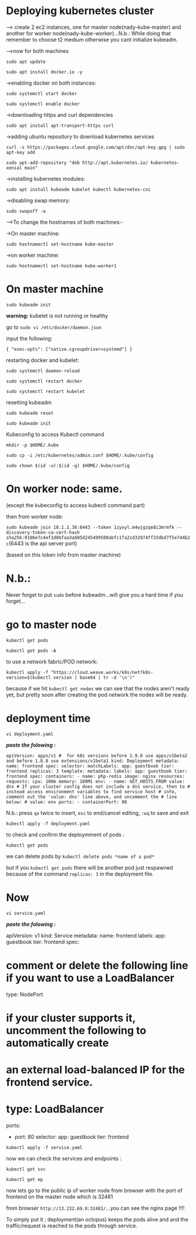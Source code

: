 # Deploying kubernetes cluster

--> create 2 ec2 instances, one for master node(nady-kube-master) and another for worker node(nady-kube-worker)...N.b.: While doing that remember to choose t2 medium otherwise you cant initialize kubeadm.

-->now for both machines

`sudo apt update`

`sudo apt install docker.io -y`

->enabling docker on both instances:

`sudo systemctl start docker`

`sudo systemctl enable docker`

->downloading https and curl dependencies

`sudo apt install apt-transport-https curl`

->adding ubuntu repository to download kubernetes services

`curl -s https://packages.cloud.google.com/apt/doc/apt-key.gpg | sudo apt-key add`

`sudo apt-add-repository "deb http://apt.kubernetes.io/ kubernetes-xenial main"`

->installing kubernetes modules:

`sudo apt install kubeadm kubelet kubectl kubernetes-cni`

->disabling swap memory:

`sudo swapoff -a`

-->To change the hostnames of both machines:-

->On master machine:

`sudo hostnamectl set-hostname kube-master`

->on worker machine:

`sudo hostnamectl set-hostname kube-worker1`

# On master machine

`sudo kubeadm init`

**warning:** kubelet is not running or healthy

go to `sudo vi /etc/docker/daemon.json`

input the following:

`{
"exec-opts": ["native.cgroupdriver=systemd"]
}`

restarting docker and kubelet:

`sudo systemctl daemon-reload`
 
`sudo systemctl restart docker`
 
`sudo systemctl restart kubelet`

resetting kubeadm

`sudo kubeadm reset`

`sudo kubeadm init`

Kubeconfig to access Kubectl command

`mkdir -p $HOME/.kube`

`sudo cp -i /etc/kubernetes/admin.conf $HOME/.kube/config`

`sudo chown $(id -u):$(id -g) $HOME/.kube/config`

# On worker node: same.
(except the kubeconfig to access kubectl command part)

then from worker node:

`sudo kubeadm join 10.1.1.36:6443 --token 1zyxyl.m4wjgzqe8i3mrmfk --discovery-token-ca-cert-hash sha256:9186e7c4ef1d8bfaa3a605d245499580abfc1fa2cd32974ff33dbd7f5e744b2c`(6443 is the api server port)

(based on this token info from master machine)

# N.b.:
Never forget to put `sudo` before kubeadm...will give you a hard time if you forget...

# go to master node

`kubectl get pods`

`kubectl get pods -A`

to use a network fabric/POD network:

`kubectl apply -f "https://cloud.weave.works/k8s/net?k8s-version=$(kubectl version | base64 | tr -d '\n')"`

because if we hit `kubectl get nodes` we can see that the nodes aren't ready yet, but pretty soon after creating the pod network the nodes will be ready.

# deployment time

`vi deployment.yaml`

***paste the folowing :***

`apiVersion: apps/v1 #  for k8s versions before 1.9.0 use apps/v1beta2  and before 1.8.0 use extensions/v1beta1
kind: Deployment
metadata:
  name: frontend
spec:
  selector:
    matchLabels:
      app: guestbook
      tier: frontend
  replicas: 3
  template:
    metadata:
      labels:
        app: guestbook
        tier: frontend
    spec:
      containers:
      - name: php-redis
        image: nginx
        resources:
          requests:
            cpu: 100m
            memory: 100Mi
        env:
        - name: GET_HOSTS_FROM
          value: dns
          # If your cluster config does not include a dns service, then to
          # instead access environment variables to find service host
          # info, comment out the 'value: dns' line above, and uncomment the
          # line below:
          # value: env
        ports:
        - containerPort: 80`

N.b.: press `qa` twice to insert, `esc` to end/cancel editing, `:wq` to save and exit        


`kubectl apply -f deployment.yaml`

to check and confirm the deploymment of pods :

`kubectl get pods`

we can delete pods by `kubectl delete pods *name of a pod*`

but if you `kubectl get pods` there will be another pod just respawned because of the command `replicas: 3` in the deployment file.

# Now

`vi service.yaml`

***paste the folowing :***

apiVersion: v1
kind: Service
metadata:
  name: frontend
  labels:
    app: guestbook
    tier: frontend
spec:
  # comment or delete the following line if you want to use a LoadBalancer
  type: NodePort
  # if your cluster supports it, uncomment the following to automatically create
  # an external load-balanced IP for the frontend service.
  # type: LoadBalancer
  ports:
  - port: 80
  selector:
    app: guestbook
    tier: frontend


`kubectl apply -f service.yaml`

now we can check the services and endpoints :

`kubectl get svc`

`kubectl get ep`

now lets go to the public ip of worker node from browser with the port of frontend on the master node which is 32481

from browser `http://13.232.69.8:32481/`...you can see the nginx page !!!!

To simply put it ; deployment(an octopus) keeps the pods alive and and the traffic/request is reached to the pods through service.